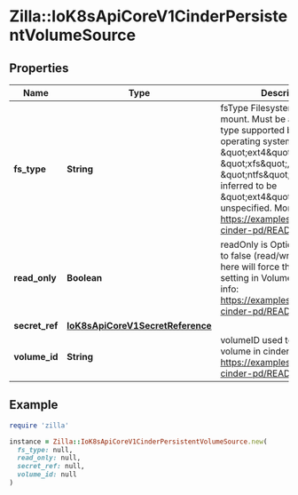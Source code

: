 # Zilla::IoK8sApiCoreV1CinderPersistentVolumeSource

## Properties

| Name | Type | Description | Notes |
| ---- | ---- | ----------- | ----- |
| **fs_type** | **String** | fsType Filesystem type to mount. Must be a filesystem type supported by the host operating system. Examples: \&quot;ext4\&quot;, \&quot;xfs\&quot;, \&quot;ntfs\&quot;. Implicitly inferred to be \&quot;ext4\&quot; if unspecified. More info: https://examples.k8s.io/mysql-cinder-pd/README.md | [optional] |
| **read_only** | **Boolean** | readOnly is Optional: Defaults to false (read/write). ReadOnly here will force the ReadOnly setting in VolumeMounts. More info: https://examples.k8s.io/mysql-cinder-pd/README.md | [optional] |
| **secret_ref** | [**IoK8sApiCoreV1SecretReference**](IoK8sApiCoreV1SecretReference.md) |  | [optional] |
| **volume_id** | **String** | volumeID used to identify the volume in cinder. More info: https://examples.k8s.io/mysql-cinder-pd/README.md |  |

## Example

```ruby
require 'zilla'

instance = Zilla::IoK8sApiCoreV1CinderPersistentVolumeSource.new(
  fs_type: null,
  read_only: null,
  secret_ref: null,
  volume_id: null
)
```

